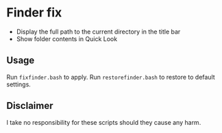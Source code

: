 Finder fix
===================

- Display the full path to the current directory in the title bar
- Show folder contents in Quick Look


Usage
------------------

Run `fixfinder.bash` to apply. Run `restorefinder.bash` to restore to default settings.


Disclaimer
------------------

I take no responsibility for these scripts should they cause any harm.
